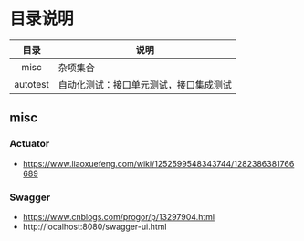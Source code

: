 # 目录说明

| 目录 | 说明 |
| :-: | - |
| misc | 杂项集合 |
| autotest | 自动化测试：接口单元测试，接口集成测试 |

## misc
### Actuator
* https://www.liaoxuefeng.com/wiki/1252599548343744/1282386381766689

### Swagger
* https://www.cnblogs.com/progor/p/13297904.html
* http://localhost:8080/swagger-ui.html